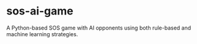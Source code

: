 # sos-ai-game
A Python-based SOS game with AI opponents using both rule-based and machine learning strategies.
